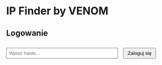 # IP Finder by VENOM

## Logowanie
<input type="password" id="password" placeholder="Wpisz hasło..." style="width: 300px; padding: 5px; margin-top: 10px;">
<button onclick="login()" style="padding: 5px 10px; cursor: pointer; margin-left: 10px;">Zaloguj się</button>

<div id="searchSection" style="display: none;">
    <h3>Wyszukaj nick:</h3>
    <input type="text" id="searchTerm" placeholder="Wpisz nick..." style="width: 300px; padding: 5px; margin-top: 10px;">
    <button onclick="searchInFile()" style="padding: 5px 10px; cursor: pointer; margin-left: 10px;">Wyszukaj w pliku</button>

    <pre id="results" style="background: #f5f5f5; padding: 15px; border-radius: 5px; margin-top: 20px; max-height: 300px; overflow-y: auto;"></pre>
</div>

<script>
// Wprowadź tutaj poprawny hash, który wygenerowałeś dla hasła "pozdro213"
const encryptedPassword = "TWOJ_WYGENEROWANY_HASH_TUTAJ"; // Upewnij się, że jest to poprawny hash

async function hashPassword(password) {
    const encoder = new TextEncoder();
    const data = encoder.encode(password);
    const hashBuffer = await crypto.subtle.digest('SHA-256', data);
    const hashArray = Array.from(new Uint8Array(hashBuffer));
    return hashArray.map(b => b.toString(16).padStart(2, '0')).join('');
}

async function login() {
    const password = document.getElementById('password').value.trim();
    const hashedInput = await hashPassword(password);

    if (hashedInput === encryptedPassword) {
        alert("Zalogowano pomyślnie!");
        document.getElementById('searchSection').style.display = 'block';
    } else {
        alert("Błędne hasło!");
    }
}
</script>
